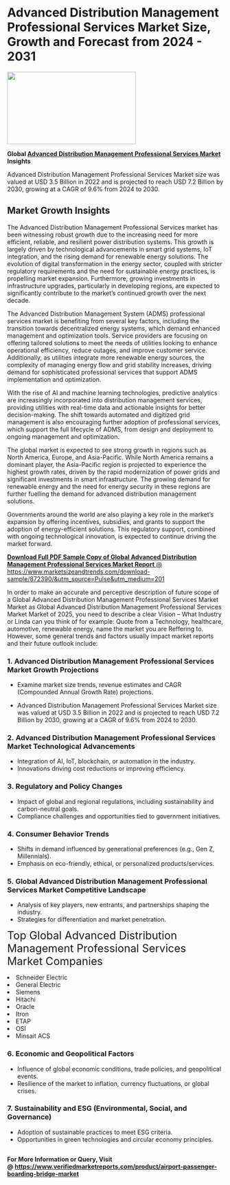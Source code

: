 <H1>Advanced Distribution Management Professional Services Market Size, Growth and Forecast from 2024 - 2031</H1><img class="aligncenter size-medium wp-image-584254" src="https://thirdeyenews.in/wp-content/uploads/2024/09/Global-Market-Research-300x168.jpeg" alt="" width="300" height="168" /><p><strong>Global&nbsp;<a href="https://www.marketsizeandtrends.com/download-sample/872390/&amp;utm_source=Pulse&amp;utm_medium=201">Advanced Distribution Management Professional Services Market</a> Insights</strong></p><p>Advanced Distribution Management Professional Services Market size was valued at USD 3.5 Billion in 2022 and is projected to reach USD 7.2 Billion by 2030, growing at a CAGR of 9.6% from 2024 to 2030.</p><p><h2>Market Growth Insights</h2> <p>The Advanced Distribution Management Professional Services market has been witnessing robust growth due to the increasing need for more efficient, reliable, and resilient power distribution systems. This growth is largely driven by technological advancements in smart grid systems, IoT integration, and the rising demand for renewable energy solutions. The evolution of digital transformation in the energy sector, coupled with stricter regulatory requirements and the need for sustainable energy practices, is propelling market expansion. Furthermore, growing investments in infrastructure upgrades, particularly in developing regions, are expected to significantly contribute to the market’s continued growth over the next decade.</p> <p><a href="#"></a></p> <p>The Advanced Distribution Management System (ADMS) professional services market is benefiting from several key factors, including the transition towards decentralized energy systems, which demand enhanced management and optimization tools. Service providers are focusing on offering tailored solutions to meet the needs of utilities looking to enhance operational efficiency, reduce outages, and improve customer service. Additionally, as utilities integrate more renewable energy sources, the complexity of managing energy flow and grid stability increases, driving demand for sophisticated professional services that support ADMS implementation and optimization.</p> <p>With the rise of AI and machine learning technologies, predictive analytics are increasingly incorporated into distribution management services, providing utilities with real-time data and actionable insights for better decision-making. The shift towards automated and digitized grid management is also encouraging further adoption of professional services, which support the full lifecycle of ADMS, from design and deployment to ongoing management and optimization.</p> <p>The global market is expected to see strong growth in regions such as North America, Europe, and Asia-Pacific. While North America remains a dominant player, the Asia-Pacific region is projected to experience the highest growth rates, driven by the rapid modernization of power grids and significant investments in smart infrastructure. The growing demand for renewable energy and the need for energy security in these regions are further fuelling the demand for advanced distribution management solutions.</p> <p>Governments around the world are also playing a key role in the market’s expansion by offering incentives, subsidies, and grants to support the adoption of energy-efficient solutions. This regulatory support, combined with ongoing technological innovation, is expected to continue driving the market forward.</p> <p><a href="#"></p><p><span class=""><strong>Download Full PDF Sample Copy of Global Advanced Distribution Management Professional Services Market Report</strong> @ <a href="https://www.marketsizeandtrends.com/download-sample/872390/&amp;utm_source=Pulse&amp;utm_medium=201" target="_blank">https://www.marketsizeandtrends.com/download-sample/872390/&amp;utm_source=Pulse&amp;utm_medium=201</a></span></p><p>In order to make an accurate and perceptive description of future scope of a Global&nbsp;Advanced Distribution Management Professional Services Market Market as Global&nbsp;Advanced Distribution Management Professional Services Market Market of 2025, you need to describe a clear Vision &ndash; What Industry or Linda can you think of for example: Quote from a Technology, healthcare, automotive, renewable energy, name the market you are Reffering to. However, some general trends and factors usually impact market reports and their future outlook include:</p><h3>1.&nbsp;<strong>Advanced Distribution Management Professional Services Market Growth Projections</strong></h3><ul><li>Examine market size trends, revenue estimates and CAGR (Compounded Annual Growth Rate) projections.</li><li><p>Advanced Distribution Management Professional Services Market size was valued at USD 3.5 Billion in 2022 and is projected to reach USD 7.2 Billion by 2030, growing at a CAGR of 9.6% from 2024 to 2030.</p></li></ul><h3>2.&nbsp;<strong>Advanced Distribution Management Professional Services Market Technological Advancements</strong></h3><ul><li>Integration of AI, IoT, blockchain, or automation in the industry.</li><li>Innovations driving cost reductions or improving efficiency.</li></ul><h3>3.&nbsp;<strong>Regulatory and Policy Changes</strong></h3><ul><li>Impact of global and regional regulations, including sustainability and carbon-neutral goals.</li><li>Compliance challenges and opportunities tied to government initiatives.</li></ul><h3>4.&nbsp;<strong>Consumer Behavior Trends</strong></h3><ul><li>Shifts in demand influenced by generational preferences (e.g., Gen Z, Millennials).</li><li>Emphasis on eco-friendly, ethical, or personalized products/services.</li></ul><h3>5.&nbsp;<strong>Global Advanced Distribution Management Professional Services Market Competitive Landscape</strong></h3><ul><li>Analysis of key players, new entrants, and partnerships shaping the industry.</li><li>Strategies for differentiation and market penetration.</li></ul><p data-pm-slice="1 1 []"><span style="color: inherit; font-family: inherit; font-size: 25px;">Top Global Advanced Distribution Management Professional Services Market Companies</span></p><div class="" data-test-id=""><p><li>Schneider Electric</li><li> General Electric</li><li> Siemens</li><li> Hitachi</li><li> Oracle</li><li> Itron</li><li> ETAP</li><li> OSI</li><li> Minsait ACS</li></p></div><h3>6.&nbsp;<strong>Economic and Geopolitical Factors</strong></h3><ul><li>Influence of global economic conditions, trade policies, and geopolitical events.</li><li>Resilience of the market to inflation, currency fluctuations, or global crises.</li></ul><h3>7.&nbsp;<strong>Sustainability and ESG (Environmental, Social, and Governance)</strong></h3><ul><li>Adoption of sustainable practices to meet ESG criteria.</li><li>Opportunities in green technologies and circular economy principles.</li></ul><h2><strong style="font-size: 14px;">For More Information or Query, Visit @&nbsp;</strong><a style="background-color: #ffffff; font-size: 14px;" href="https://www.marketsizeandtrends.com/report/advanced-distribution-management-professional-services-market/" target="_blank">https://www.verifiedmarketreports.com/product/airport-passenger-boarding-bridge-market</a></h2>